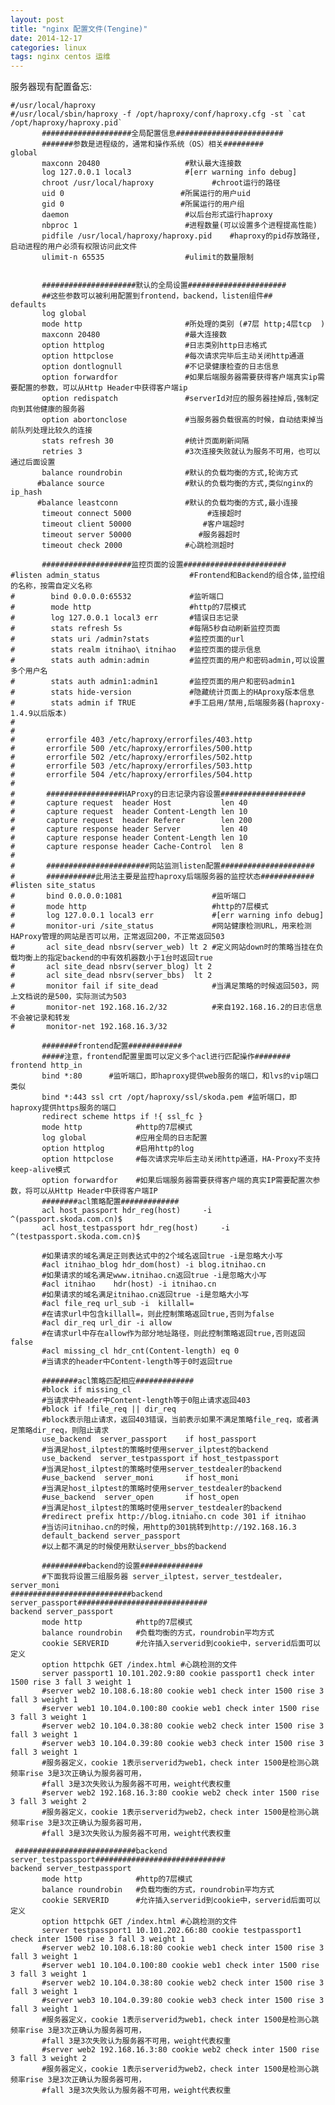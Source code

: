```yaml
---
layout: post
title: "nginx 配置文件(Tengine)"
date: 2014-12-17
categories: linux
tags: nginx centos 运维
---
```


服务器现有配置备忘:

    #/usr/local/haproxy
    #/usr/local/sbin/haproxy -f /opt/haproxy/conf/haproxy.cfg -st `cat /opt/haproxy/haproxy.pid`
           ####################全局配置信息########################
           #######参数是进程级的，通常和操作系统（OS）相关#########
    global
           maxconn 20480                   #默认最大连接数
           log 127.0.0.1 local3            #[err warning info debug]
           chroot /usr/local/haproxy             #chroot运行的路径
           uid 0                          #所属运行的用户uid
           gid 0                          #所属运行的用户组
           daemon                          #以后台形式运行haproxy
           nbproc 1                        #进程数量(可以设置多个进程提高性能)
           pidfile /usr/local/haproxy/haproxy.pid    #haproxy的pid存放路径,启动进程的用户必须有权限访问此文件
           ulimit-n 65535                  #ulimit的数量限制


           #####################默认的全局设置######################
           ##这些参数可以被利用配置到frontend，backend，listen组件##
    defaults
           log global
           mode http                       #所处理的类别 (#7层 http;4层tcp  )
           maxconn 20480                   #最大连接数
           option httplog                  #日志类别http日志格式
           option httpclose                #每次请求完毕后主动关闭http通道
           option dontlognull              #不记录健康检查的日志信息
           option forwardfor               #如果后端服务器需要获得客户端真实ip需要配置的参数，可以从Http Header中获得客户端ip
           option redispatch               #serverId对应的服务器挂掉后,强制定向到其他健康的服务器
           option abortonclose             #当服务器负载很高的时候，自动结束掉当前队列处理比较久的连接
           stats refresh 30                #统计页面刷新间隔
           retries 3                       #3次连接失败就认为服务不可用，也可以通过后面设置
           balance roundrobin              #默认的负载均衡的方式,轮询方式
          #balance source                  #默认的负载均衡的方式,类似nginx的ip_hash
          #balance leastconn               #默认的负载均衡的方式,最小连接
           timeout connect 5000                 #连接超时
           timeout client 50000                #客户端超时
           timeout server 50000               #服务器超时
           timeout check 2000              #心跳检测超时

           ####################监控页面的设置#######################
    #listen admin_status                    #Frontend和Backend的组合体,监控组的名称，按需自定义名称
    #        bind 0.0.0.0:65532             #监听端口
    #        mode http                      #http的7层模式
    #        log 127.0.0.1 local3 err       #错误日志记录
    #        stats refresh 5s               #每隔5秒自动刷新监控页面
    #        stats uri /admin?stats         #监控页面的url
    #        stats realm itnihao\ itnihao   #监控页面的提示信息
    #        stats auth admin:admin         #监控页面的用户和密码admin,可以设置多个用户名
    #        stats auth admin1:admin1       #监控页面的用户和密码admin1
    #        stats hide-version             #隐藏统计页面上的HAproxy版本信息
    #        stats admin if TRUE            #手工启用/禁用,后端服务器(haproxy-1.4.9以后版本)
    #
    #
    #       errorfile 403 /etc/haproxy/errorfiles/403.http
    #       errorfile 500 /etc/haproxy/errorfiles/500.http
    #       errorfile 502 /etc/haproxy/errorfiles/502.http
    #       errorfile 503 /etc/haproxy/errorfiles/503.http
    #       errorfile 504 /etc/haproxy/errorfiles/504.http
    #
    #       #################HAProxy的日志记录内容设置###################
    #       capture request  header Host           len 40
    #       capture request  header Content-Length len 10
    #       capture request  header Referer        len 200
    #       capture response header Server         len 40
    #       capture response header Content-Length len 10
    #       capture response header Cache-Control  len 8
    #
    #       #######################网站监测listen配置#####################
    #       ###########此用法主要是监控haproxy后端服务器的监控状态############
    #listen site_status
    #       bind 0.0.0.0:1081                    #监听端口
    #       mode http                            #http的7层模式
    #       log 127.0.0.1 local3 err             #[err warning info debug]
    #       monitor-uri /site_status             #网站健康检测URL，用来检测HAProxy管理的网站是否可以用，正常返回200，不正常返回503
    #       acl site_dead nbsrv(server_web) lt 2 #定义网站down时的策略当挂在负载均衡上的指定backend的中有效机器数小于1台时返回true
    #       acl site_dead nbsrv(server_blog) lt 2
    #       acl site_dead nbsrv(server_bbs)  lt 2
    #       monitor fail if site_dead            #当满足策略的时候返回503，网上文档说的是500，实际测试为503
    #       monitor-net 192.168.16.2/32          #来自192.168.16.2的日志信息不会被记录和转发
    #       monitor-net 192.168.16.3/32

           ########frontend配置############
           #####注意，frontend配置里面可以定义多个acl进行匹配操作########
    frontend http_in
           bind *:80      #监听端口，即haproxy提供web服务的端口，和lvs的vip端口类似
           bind *:443 ssl crt /opt/haproxy/ssl/skoda.pem #监听端口，即haproxy提供https服务的端口
           redirect scheme https if !{ ssl_fc }
           mode http            #http的7层模式
           log global           #应用全局的日志配置
           option httplog       #启用http的log
           option httpclose     #每次请求完毕后主动关闭http通道，HA-Proxy不支持keep-alive模式
           option forwardfor    #如果后端服务器需要获得客户端的真实IP需要配置次参数，将可以从Http Header中获得客户端IP
           ########acl策略配置#############
           acl host_passport hdr_reg(host)     -i  ^(passport.skoda.com.cn)$
           acl host_testpassport hdr_reg(host)     -i  ^(testpassport.skoda.com.cn)$

           #如果请求的域名满足正则表达式中的2个域名返回true -i是忽略大小写
           #acl itnihao_blog hdr_dom(host) -i blog.itnihao.cn
           #如果请求的域名满足www.itnihao.cn返回true -i是忽略大小写
           #acl itnihao    hdr(host) -i itnihao.cn
           #如果请求的域名满足itnihao.cn返回true -i是忽略大小写
           #acl file_req url_sub -i  killall=
           #在请求url中包含killall=，则此控制策略返回true,否则为false
           #acl dir_req url_dir -i allow
           #在请求url中存在allow作为部分地址路径，则此控制策略返回true,否则返回false
           #acl missing_cl hdr_cnt(Content-length) eq 0
           #当请求的header中Content-length等于0时返回true

           ########acl策略匹配相应#############
           #block if missing_cl
           #当请求中header中Content-length等于0阻止请求返回403
           #block if !file_req || dir_req
           #block表示阻止请求，返回403错误，当前表示如果不满足策略file_req，或者满足策略dir_req，则阻止请求
           use_backend  server_passport    if host_passport
           #当满足host_ilptest的策略时使用server_ilptest的backend
           use_backend  server_testpassport if host_testpassport
           #当满足host_ilptest的策略时使用server_testdealer的backend
           #use_backend  server_moni       if host_moni
           #当满足host_ilptest的策略时使用server_testdealer的backend
           #use_backend  server_open       if host_open
           #当满足host_ilptest的策略时使用server_testdealer的backend
           #redirect prefix http://blog.itniaho.cn code 301 if itnihao
           #当访问itnihao.cn的时候，用http的301挑转到http://192.168.16.3
           default_backend server_passport
           #以上都不满足的时候使用默认server_bbs的backend

           ##########backend的设置##############
           #下面我将设置三组服务器 server_ilptest，server_testdealer，server_moni
    ###########################backend server_passport#############################
    backend server_passport
           mode http            #http的7层模式
           balance roundrobin   #负载均衡的方式，roundrobin平均方式
           cookie SERVERID      #允许插入serverid到cookie中，serverid后面可以定义
           option httpchk GET /index.html #心跳检测的文件
           server passport1 10.101.202.9:80 cookie passport1 check inter 1500 rise 3 fall 3 weight 1
           #server web2 10.108.6.18:80 cookie web1 check inter 1500 rise 3 fall 3 weight 1
           #server web1 10.104.0.100:80 cookie web1 check inter 1500 rise 3 fall 3 weight 1
           #server web2 10.104.0.38:80 cookie web2 check inter 1500 rise 3 fall 3 weight 1
           #server web3 10.104.0.39:80 cookie web3 check inter 1500 rise 3 fall 3 weight 1
           #服务器定义，cookie 1表示serverid为web1，check inter 1500是检测心跳频率rise 3是3次正确认为服务器可用，
           #fall 3是3次失败认为服务器不可用，weight代表权重
           #server web2 192.168.16.3:80 cookie web2 check inter 1500 rise 3 fall 3 weight 2
           #服务器定义，cookie 1表示serverid为web2，check inter 1500是检测心跳频率rise 3是3次正确认为服务器可用，
           #fall 3是3次失败认为服务器不可用，weight代表权重

     ###########################backend server_testpassport#############################
    backend server_testpassport
           mode http            #http的7层模式
           balance roundrobin   #负载均衡的方式，roundrobin平均方式
           cookie SERVERID      #允许插入serverid到cookie中，serverid后面可以定义
           option httpchk GET /index.html #心跳检测的文件
           server testpassport1 10.101.202.66:80 cookie testpassport1 check inter 1500 rise 3 fall 3 weight 1
           #server web2 10.108.6.18:80 cookie web1 check inter 1500 rise 3 fall 3 weight 1
           #server web1 10.104.0.100:80 cookie web1 check inter 1500 rise 3 fall 3 weight 1
           #server web2 10.104.0.38:80 cookie web2 check inter 1500 rise 3 fall 3 weight 1
           #server web3 10.104.0.39:80 cookie web3 check inter 1500 rise 3 fall 3 weight 1
           #服务器定义，cookie 1表示serverid为web1，check inter 1500是检测心跳频率rise 3是3次正确认为服务器可用，
           #fall 3是3次失败认为服务器不可用，weight代表权重
           #server web2 192.168.16.3:80 cookie web2 check inter 1500 rise 3 fall 3 weight 2
           #服务器定义，cookie 1表示serverid为web2，check inter 1500是检测心跳频率rise 3是3次正确认为服务器可用，
           #fall 3是3次失败认为服务器不可用，weight代表权重
